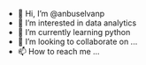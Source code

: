 - 👋 Hi, I’m @anbuselvanp
- 👀 I’m interested in data analytics
- 🌱 I’m currently learning python
- 💞️ I’m looking to collaborate on ...
- 📫 How to reach me ...

<!---
anbuselvanp/anbuselvanp is a ✨ special ✨ repository because its `README.md` (this file) appears on your GitHub profile.
You can click the Preview link to take a look at your changes.
--->
